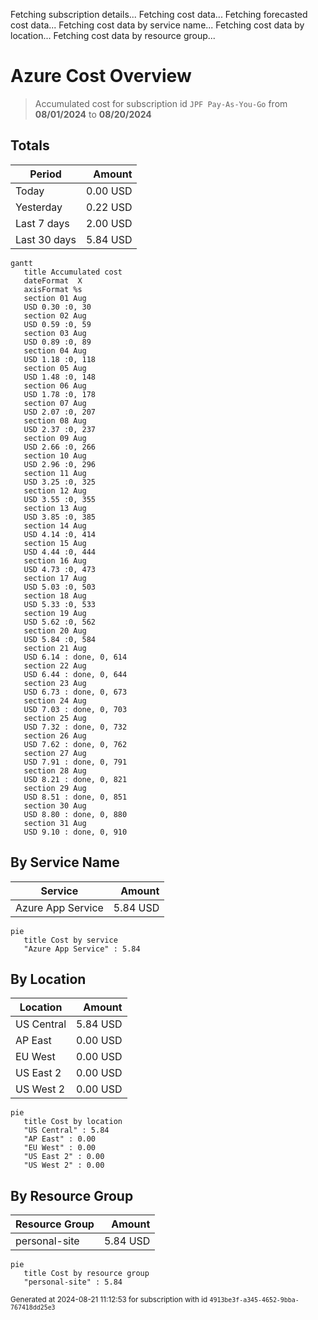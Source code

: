 Fetching subscription details...
Fetching cost data...
Fetching forecasted cost data...
Fetching cost data by service name...
Fetching cost data by location...
Fetching cost data by resource group...
# Azure Cost Overview

> Accumulated cost for subscription id `JPF Pay-As-You-Go` from **08/01/2024** to **08/20/2024**

## Totals

|Period|Amount|
|---|---:|
|Today|0.00 USD|
|Yesterday|0.22 USD|
|Last 7 days|2.00 USD|
|Last 30 days|5.84 USD|

```mermaid
gantt
   title Accumulated cost
   dateFormat  X
   axisFormat %s
   section 01 Aug
   USD 0.30 :0, 30
   section 02 Aug
   USD 0.59 :0, 59
   section 03 Aug
   USD 0.89 :0, 89
   section 04 Aug
   USD 1.18 :0, 118
   section 05 Aug
   USD 1.48 :0, 148
   section 06 Aug
   USD 1.78 :0, 178
   section 07 Aug
   USD 2.07 :0, 207
   section 08 Aug
   USD 2.37 :0, 237
   section 09 Aug
   USD 2.66 :0, 266
   section 10 Aug
   USD 2.96 :0, 296
   section 11 Aug
   USD 3.25 :0, 325
   section 12 Aug
   USD 3.55 :0, 355
   section 13 Aug
   USD 3.85 :0, 385
   section 14 Aug
   USD 4.14 :0, 414
   section 15 Aug
   USD 4.44 :0, 444
   section 16 Aug
   USD 4.73 :0, 473
   section 17 Aug
   USD 5.03 :0, 503
   section 18 Aug
   USD 5.33 :0, 533
   section 19 Aug
   USD 5.62 :0, 562
   section 20 Aug
   USD 5.84 :0, 584
   section 21 Aug
   USD 6.14 : done, 0, 614
   section 22 Aug
   USD 6.44 : done, 0, 644
   section 23 Aug
   USD 6.73 : done, 0, 673
   section 24 Aug
   USD 7.03 : done, 0, 703
   section 25 Aug
   USD 7.32 : done, 0, 732
   section 26 Aug
   USD 7.62 : done, 0, 762
   section 27 Aug
   USD 7.91 : done, 0, 791
   section 28 Aug
   USD 8.21 : done, 0, 821
   section 29 Aug
   USD 8.51 : done, 0, 851
   section 30 Aug
   USD 8.80 : done, 0, 880
   section 31 Aug
   USD 9.10 : done, 0, 910
```

## By Service Name

|Service|Amount|
|---|---:|
|Azure App Service|5.84 USD|

```mermaid
pie
   title Cost by service
   "Azure App Service" : 5.84
```

## By Location

|Location|Amount|
|---|---:|
|US Central|5.84 USD|
|AP East|0.00 USD|
|EU West|0.00 USD|
|US East 2|0.00 USD|
|US West 2|0.00 USD|

```mermaid
pie
   title Cost by location
   "US Central" : 5.84
   "AP East" : 0.00
   "EU West" : 0.00
   "US East 2" : 0.00
   "US West 2" : 0.00
```

## By Resource Group

|Resource Group|Amount|
|---|---:|
|personal-site|5.84 USD|

```mermaid
pie
   title Cost by resource group
   "personal-site" : 5.84
```

<sup>Generated at 2024-08-21 11:12:53 for subscription with id `4913be3f-a345-4652-9bba-767418dd25e3`</sup>

